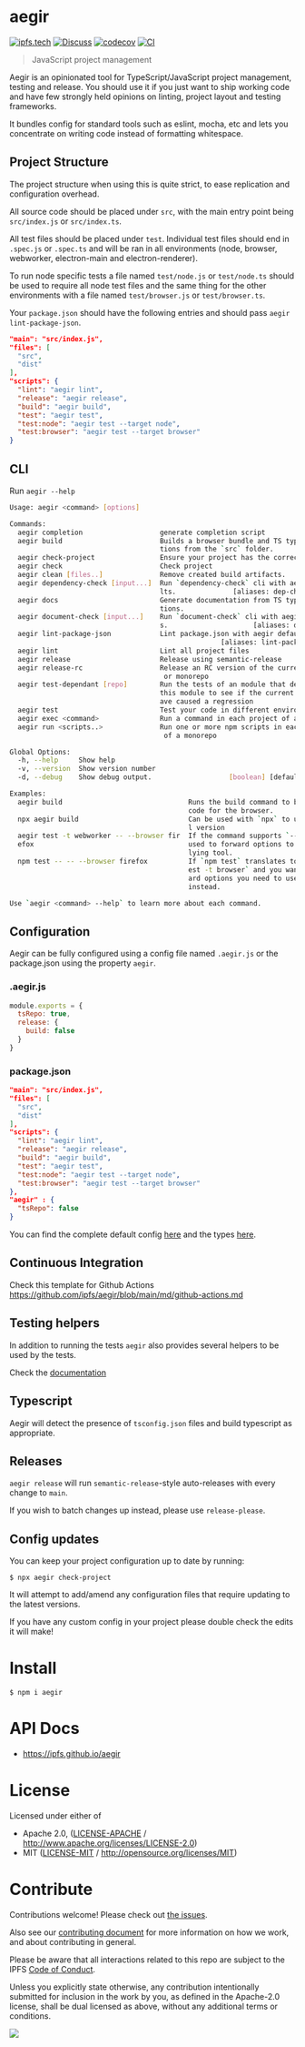 # aegir

[![ipfs.tech](https://img.shields.io/badge/project-IPFS-blue.svg?style=flat-square)](https://ipfs.tech)
[![Discuss](https://img.shields.io/discourse/https/discuss.ipfs.tech/posts.svg?style=flat-square)](https://discuss.ipfs.tech)
[![codecov](https://img.shields.io/codecov/c/github/ipfs/aegir.svg?style=flat-square)](https://codecov.io/gh/ipfs/aegir)
[![CI](https://img.shields.io/github/actions/workflow/status/ipfs/aegir/js-test-and-release.yml?branch=main\&style=flat-square)](https://github.com/ipfs/aegir/actions/workflows/js-test-and-release.yml?query=branch%3Amain)

> JavaScript project management

Aegir is an opinionated tool for TypeScript/JavaScript project management, testing and release. You should use it if you just want to ship working code and have few strongly held opinions on linting, project layout and testing frameworks.

It bundles config for standard tools such as eslint, mocha, etc and lets you concentrate on writing code instead of formatting whitespace.

 ## Project Structure

 The project structure when using this is quite strict, to ease replication and configuration overhead.

 All source code should be placed under `src`, with the main entry point being `src/index.js` or `src/index.ts`.

 All test files should be placed under `test`. Individual test files should end in `.spec.js` or `.spec.ts` and will be ran in all environments (node, browser, webworker, electron-main and electron-renderer).

 To run node specific tests a file named `test/node.js` or `test/node.ts` should be used to require all node test files and the same thing for the other environments with a file named `test/browser.js` or `test/browser.ts`.

 Your `package.json` should have the following entries and should pass `aegir lint-package-json`.

 ```json
 "main": "src/index.js",
 "files": [
   "src",
   "dist"
 ],
 "scripts": {
   "lint": "aegir lint",
   "release": "aegir release",
   "build": "aegir build",
   "test": "aegir test",
   "test:node": "aegir test --target node",
   "test:browser": "aegir test --target browser"
 }
 ```

 ## CLI

 Run `aegir --help`

 ```bash
 Usage: aegir <command> [options]

 Commands:
   aegir completion                   generate completion script
   aegir build                        Builds a browser bundle and TS type declara
                                      tions from the `src` folder.
   aegir check-project                Ensure your project has the correct config.
   aegir check                        Check project
   aegir clean [files..]              Remove created build artifacts.
   aegir dependency-check [input...]  Run `dependency-check` cli with aegir defau
                                      lts.              [aliases: dep-check, dep]
   aegir docs                         Generate documentation from TS type declara
                                      tions.
   aegir document-check [input...]    Run `document-check` cli with aegir default
                                      s.                     [aliases: doc-check]
   aegir lint-package-json            Lint package.json with aegir defaults.
                                                     [aliases: lint-package, lpj]
   aegir lint                         Lint all project files
   aegir release                      Release using semantic-release
   aegir release-rc                   Release an RC version of the current module
                                       or monorepo
   aegir test-dependant [repo]        Run the tests of an module that depends on
                                      this module to see if the current changes h
                                      ave caused a regression
   aegir test                         Test your code in different environments
   aegir exec <command>               Run a command in each project of a monorepo
   aegir run <scripts..>              Run one or more npm scripts in each project
                                       of a monorepo

 Global Options:
   -h, --help     Show help                                             [boolean]
   -v, --version  Show version number                                   [boolean]
   -d, --debug    Show debug output.                   [boolean] [default: false]

 Examples:
   aegir build                               Runs the build command to bundle JS
                                             code for the browser.
   npx aegir build                           Can be used with `npx` to use a loca
                                             l version
   aegir test -t webworker -- --browser fir  If the command supports `--` can be
   efox                                      used to forward options to the under
                                             lying tool.
   npm test -- -- --browser firefox          If `npm test` translates to `aegir t
                                             est -t browser` and you want to forw
                                             ard options you need to use `-- --`
                                             instead.

 Use `aegir <command> --help` to learn more about each command.
 ```

 ## Configuration

 Aegir can be fully configured using a config file named `.aegir.js` or the package.json using the property `aegir`.

 ### .aegir.js

 ```js
 module.exports = {
   tsRepo: true,
   release: {
     build: false
   }
 }
 ```

 ### package.json

 ```json
 "main": "src/index.js",
 "files": [
   "src",
   "dist"
 ],
 "scripts": {
   "lint": "aegir lint",
   "release": "aegir release",
   "build": "aegir build",
   "test": "aegir test",
   "test:node": "aegir test --target node",
   "test:browser": "aegir test --target browser"
 },
 "aegir" : {
   "tsRepo": false
 }
 ```

 You can find the complete default config [here](https://github.com/ipfs/aegir/blob/main/src/config/user.js#L12) and the types [here](https://github.com/ipfs/aegir/blob/main/src/types.d.ts).

 ## Continuous Integration

 Check this template for Github Actions <https://github.com/ipfs/aegir/blob/main/md/github-actions.md>

 ## Testing helpers

 In addition to running the tests `aegir` also provides several helpers to be used by the tests.

 Check the [documentation](https://ipfs.github.io/aegir/)

 ## Typescript

 Aegir will detect the presence of `tsconfig.json` files and build typescript as appropriate.

 ## Releases

 `aegir release` will run `semantic-release`-style auto-releases with every change to `main`.

 If you wish to batch changes up instead, please use `release-please`.

 ## Config updates

 You can keep your project configuration up to date by running:

 ```console
 $ npx aegir check-project
 ```

 It will attempt to add/amend any configuration files that require updating to the latest versions.

 If you have any custom config in your project please double check the edits it will make!

# Install

```console
$ npm i aegir
```

# API Docs

- <https://ipfs.github.io/aegir>

# License

Licensed under either of

- Apache 2.0, ([LICENSE-APACHE](https://github.com/ipfs/aegir/LICENSE-APACHE) / <http://www.apache.org/licenses/LICENSE-2.0>)
- MIT ([LICENSE-MIT](https://github.com/ipfs/aegir/LICENSE-MIT) / <http://opensource.org/licenses/MIT>)

# Contribute

Contributions welcome! Please check out [the issues](https://github.com/ipfs/aegir/issues).

Also see our [contributing document](https://github.com/ipfs/community/blob/master/CONTRIBUTING_JS.md) for more information on how we work, and about contributing in general.

Please be aware that all interactions related to this repo are subject to the IPFS [Code of Conduct](https://github.com/ipfs/community/blob/master/code-of-conduct.md).

Unless you explicitly state otherwise, any contribution intentionally submitted for inclusion in the work by you, as defined in the Apache-2.0 license, shall be dual licensed as above, without any additional terms or conditions.

[![](https://cdn.rawgit.com/jbenet/contribute-ipfs-gif/master/img/contribute.gif)](https://github.com/ipfs/community/blob/master/CONTRIBUTING.md)
